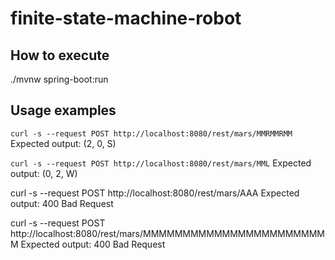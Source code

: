 # finite-state-machine-robot

## How to execute

./mvnw spring-boot:run

## Usage examples

`curl -s --request POST http://localhost:8080/rest/mars/MMRMMRMM`
Expected output: (2, 0, S)

`curl -s --request POST http://localhost:8080/rest/mars/MML`
Expected output: (0, 2, W)

curl -s --request POST http://localhost:8080/rest/mars/AAA
Expected output: 400 Bad Request

curl -s --request POST http://localhost:8080/rest/mars/MMMMMMMMMMMMMMMMMMMMMMMM
Expected output: 400 Bad Request
